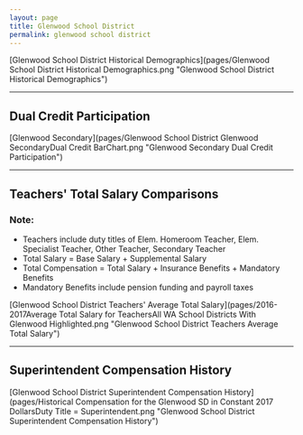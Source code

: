 ```yaml
---
layout: page
title: Glenwood School District
permalink: glenwood school district
---
```



[Glenwood School District Historical Demographics](pages/Glenwood School District Historical Demographics.png "Glenwood School District Historical Demographics")

___

## Dual Credit Participation

[Glenwood Secondary](pages/Glenwood School District Glenwood SecondaryDual Credit BarChart.png "Glenwood Secondary Dual Credit Participation")


___

## Teachers' Total Salary Comparisons
### Note:
- Teachers include duty titles of Elem. Homeroom Teacher, Elem. Specialist Teacher, Other Teacher, Secondary Teacher
- Total Salary = Base Salary + Supplemental Salary
- Total Compensation = Total Salary + Insurance Benefits + Mandatory Benefits
- Mandatory Benefits include pension funding and payroll taxes

[Glenwood School District Teachers' Average Total Salary](pages/2016-2017Average Total Salary for TeachersAll WA School Districts With Glenwood Highlighted.png "Glenwood School District Teachers Average Total Salary")


___

## Superintendent Compensation History

[Glenwood School District Superintendent Compensation History](pages/Historical Compensation for the Glenwood SD in Constant 2017 DollarsDuty Title = Superintendent.png "Glenwood School District Superintendent Compensation History")

